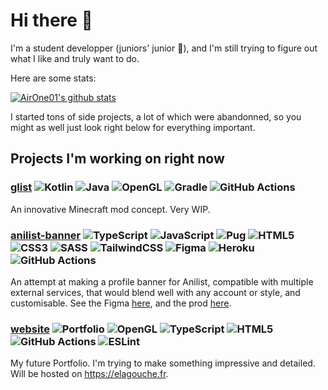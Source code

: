 # Hi there 👋

I'm a student developper (juniors' junior 🐣), and I'm still trying to figure out what I like and truly want to do.

Here are some stats:

[![AirOne01's github stats](https://github-readme-stats.vercel.app/api?username=AirOne01&theme=onedark)](https://github.com/anuraghazra/github-readme-stats)

I started tons of side projects, a lot of which were abandonned, so you might as well just look right below for everything important.

## Projects I'm working on right now

### [glist](https://github.com/AirOne01/glist) ![Kotlin](https://img.shields.io/badge/kotlin-%230095D5.svg?style=flat&logo=kotlin&logoColor=white) ![Java](https://img.shields.io/badge/java-%23ED8B00.svg?style=flat&logo=java&logoColor=white) ![OpenGL](https://img.shields.io/badge/OpenGL-%23FFFFFF.svg?style=flat&logo=opengl) ![Gradle](https://img.shields.io/badge/Gradle-02303A.svg?style=flat&logo=Gradle&logoColor=white) ![GitHub Actions](https://img.shields.io/badge/github%20actions-%232671E5.svg?style=flat&logo=githubactions&logoColor=white)

An innovative Minecraft mod concept. Very WIP.

### [anilist-banner](https://github.com/AirOne01/anilist-banner) ![TypeScript](https://img.shields.io/badge/typescript-%23007ACC.svg?style=flat&logo=typescript&logoColor=white) ![JavaScript](https://img.shields.io/badge/javascript-%23323330.svg?style=flat&logo=javascript&logoColor=%23F7DF1E) ![Pug](https://img.shields.io/badge/Pug-FFF?style=flat&logo=pug&logoColor=A86454) ![HTML5](https://img.shields.io/badge/html5-%23E34F26.svg?style=flat&logo=html5&logoColor=white) ![CSS3](https://img.shields.io/badge/css3-%231572B6.svg?style=flat&logo=css3&logoColor=white) ![SASS](https://img.shields.io/badge/SASS-hotpink.svg?style=flat&logo=SASS&logoColor=white) ![TailwindCSS](https://img.shields.io/badge/tailwindcss-%2338B2AC.svg?style=flat&logo=tailwind-css&logoColor=white) ![Figma](https://img.shields.io/badge/figma-%23F24E1E.svg?style=flat&logo=figma&logoColor=white) ![Heroku](https://img.shields.io/badge/heroku-%23430098.svg?style=flat&logo=heroku&logoColor=white) ![GitHub Actions](https://img.shields.io/badge/github%20actions-%232671E5.svg?style=flat&logo=githubactions&logoColor=white)

An attempt at making a profile banner for Anilist, compatible with multiple external services, that would blend well with any account or style, and customisable. See the Figma [here](https://www.figma.com/file/BRPMPsCXEiSfytfvxoYDUF/Anilist-Banner?node-id=0%3A1), and the prod [here](https://anilist-banner-69420.herokuapp.com/).

### [website](https://github.com/AirOne01/website) ![Portfolio](https://img.shields.io/badge/Portfolio-%23000000.svg?style=flat&logo=firefox&logoColor=#FF7139) ![OpenGL](https://img.shields.io/badge/OpenGL-%23FFFFFF.svg?style=flat&logo=opengl) ![TypeScript](https://img.shields.io/badge/typescript-%23007ACC.svg?style=flat&logo=typescript&logoColor=white) ![HTML5](https://img.shields.io/badge/html5-%23E34F26.svg?style=flat&logo=html5&logoColor=white) ![GitHub Actions](https://img.shields.io/badge/github%20actions-%232671E5.svg?style=flat&logo=githubactions&logoColor=white) ![ESLint](https://img.shields.io/badge/ESLint-4B3263?style=flat&logo=eslint&logoColor=white)

My future Portfolio. I'm trying to make something impressive and detailed. Will be hosted on https://elagouche.fr.
